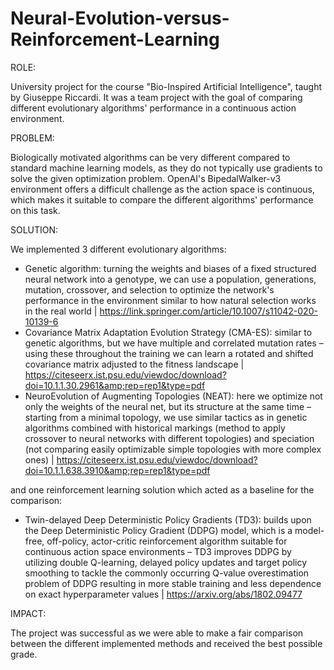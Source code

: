 # Neural-Evolution-versus-Reinforcement-Learning
ROLE:

University project for the course "Bio-Inspired Artificial Intelligence", taught by Giuseppe Riccardi. It was a team project with the goal of comparing different evolutionary algorithms' performance in a continuous action environment.

PROBLEM:

Biologically motivated algorithms can be very different compared to standard machine learning models, as they do not typically use gradients to solve the given optimization problem. OpenAI's BipedalWalker-v3 environment offers a difficult challenge as the action space is continuous, which makes it suitable to compare the different algorithms' performance on this task.

SOLUTION:

We implemented 3 different evolutionary algorithms:
- Genetic algorithm: turning the weights and biases of a fixed structured neural network into a genotype, we can use a population, generations, mutation, crossover, and selection to optimize the network's performance in the environment similar to how natural selection works in the real world | https://link.springer.com/article/10.1007/s11042-020-10139-6
- Covariance Matrix Adaptation Evolution Strategy (CMA-ES): similar to genetic algorithms, but we have multiple and correlated mutation rates – using these throughout the training we can learn a rotated and shifted covariance matrix adjusted to the fitness landscape | https://citeseerx.ist.psu.edu/viewdoc/download?doi=10.1.1.30.2961&amp;rep=rep1&type=pdf
- NeuroEvolution of Augmenting Topologies (NEAT): here we optimize not only the weights of the neural net, but its structure at the same time – starting from a minimal topology, we use similar tactics as in genetic algorithms combined with historical markings (method to apply crossover to neural networks with different topologies) and speciation (not comparing easily optimizable simple topologies with more complex ones) | https://citeseerx.ist.psu.edu/viewdoc/download?doi=10.1.1.638.3910&amp;rep=rep1&type=pdf

and one reinforcement learning solution which acted as a baseline for the comparison:
- Twin-delayed Deep Deterministic Policy Gradients (TD3): builds upon the Deep Deterministic Policy Gradient (DDPG) model, which is a model-free, off-policy, actor-critic reinforcement algorithm suitable for continuous action space environments – TD3 improves DDPG by utilizing double Q-learning, delayed policy updates and target policy smoothing to tackle the commonly occurring Q-value overestimation problem of DDPG resulting in more stable training and less dependence on exact hyperparameter values | https://arxiv.org/abs/1802.09477

IMPACT:

The project was successful as we were able to make a fair comparison between the different implemented methods and received the best possible grade.
